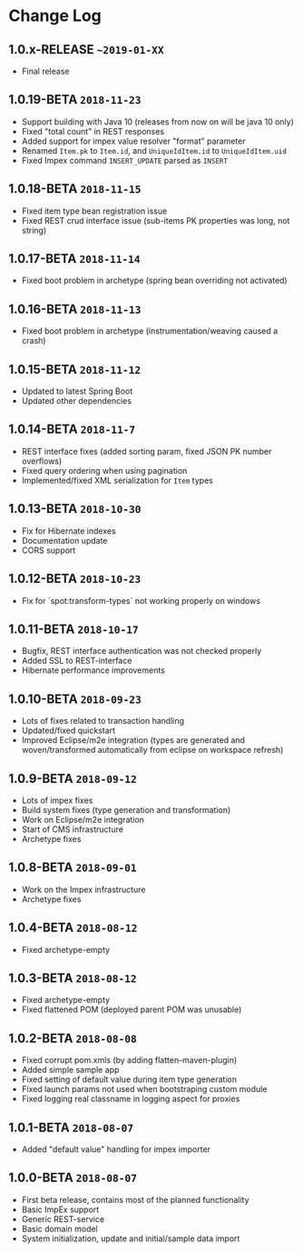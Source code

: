 # Change Log

## **1.0.x-RELEASE** `~2019-01-XX`
- Final release

## **1.0.19-BETA** `2018-11-23`
- Support building with Java 10 (releases from now on will be java 10 only)
- Fixed "total count" in REST responses
- Added support for impex value resolver "format" parameter
- Renamed `Item.pk` to `Item.id`, and `UniqueIdItem.id` to `UniqueIdItem.uid`
- Fixed Impex command `INSERT_UPDATE` parsed as `INSERT`

## **1.0.18-BETA** `2018-11-15`
- Fixed item type bean registration issue
- Fixed REST crud interface issue (sub-items PK properties was long, not string)

## **1.0.17-BETA** `2018-11-14`
- Fixed boot problem in archetype (spring bean overriding not activated)

## **1.0.16-BETA** `2018-11-13`
- Fixed boot problem in archetype (instrumentation/weaving caused a crash)

## **1.0.15-BETA** `2018-11-12`
- Updated to latest Spring Boot
- Updated other dependencies

## **1.0.14-BETA** `2018-11-7`
- REST interface fixes (added sorting param, fixed JSON PK number overflows)
- Fixed query ordering when using pagination
- Implemented/fixed XML serialization for `Item` types

## **1.0.13-BETA** `2018-10-30`
- Fix for Hibernate indexes
- Documentation update
- CORS support

## **1.0.12-BETA** `2018-10-23`
- Fix for ´spot:transform-types` not working properly on windows

## **1.0.11-BETA** `2018-10-17`
- Bugfix, REST interface authentication was not checked properly
- Added SSL to REST-interface
- Hibernate performance improvements

## **1.0.10-BETA** `2018-09-23`
- Lots of fixes related to transaction handling
- Updated/fixed quickstart
- Improved Eclipse/m2e integration (types are generated and woven/transformed automatically from eclipse on workspace refresh)

## **1.0.9-BETA** `2018-09-12`
- Lots of impex fixes
- Build system fixes (type generation and transformation)
- Work on Eclipse/m2e integration
- Start of CMS infrastructure
- Archetype fixes

## **1.0.8-BETA** `2018-09-01`
- Work on the Impex infrastructure
- Archetype fixes

## **1.0.4-BETA** `2018-08-12`
- Fixed archetype-empty

## **1.0.3-BETA** `2018-08-12`
- Fixed archetype-empty
- Fixed flattened POM (deployed parent POM was unusable)

## **1.0.2-BETA** `2018-08-08`
- Fixed corrupt pom.xmls (by adding flatten-maven-plugin)
- Added simple sample app
- Fixed setting of default value during item type generation
- Fixed launch params not used when bootstraping custom module
- Fixed logging real classname in logging aspect for proxies 

## **1.0.1-BETA** `2018-08-07`
- Added "default value" handling for impex importer

## **1.0.0-BETA** `2018-08-07`
- First beta release, contains most of the planned functionality
- Basic ImpEx support
- Generic REST-service
- Basic domain model
- System initialization, update and initial/sample data import 

